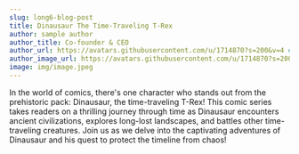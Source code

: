 ```yaml
---
slug: long6-blog-post
title: Dinausaur The Time-Traveling T-Rex
author: sample author
author_title: Co-founder & CEO
author_url: https://avatars.githubusercontent.com/u/1714870?s=200&v=4 #author social media url
author_image_url: https://avatars.githubusercontent.com/u/1714870?s=200&v=4 #add author image url or simply add image from img folder
image: img/image.jpeg
---
```


In the world of comics, there's one character who stands out from the prehistoric pack: Dinausaur, the time-traveling T-Rex! This comic series takes readers on a thrilling journey through time as Dinausaur encounters ancient civilizations, explores long-lost landscapes, and battles other time-traveling creatures. Join us as we delve into the captivating adventures of Dinausaur and his quest to protect the timeline from chaos!
